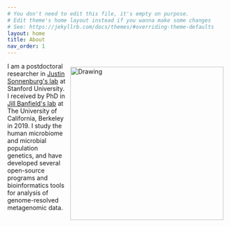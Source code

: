 ```yaml
---
# You don't need to edit this file, it's empty on purpose.
# Edit theme's home layout instead if you wanna make some changes
# See: https://jekyllrb.com/docs/themes/#overriding-theme-defaults
layout: home
title: About
nav_order: 1
---
```


<img src="{{site.baseurl}}/images/IMG_2173.jpg" alt="Drawing" style="width: 350px; float: right;margin-right: 10px;margin-top: 10px;margin-left: 10px; margin-bottom: 10px;"/>

I am a postdoctoral researcher in [Justin Sonnenburg's lab](https://sonnenburglab.stanford.edu/) at Stanford University. I received by PhD in [Jill Banfield's lab](http://nanogeoscience.berkeley.edu/) at The University of California, Berkeley in 2019. I study the human microbiome and microbial population genetics, and have developed several open-source programs and bioinformatics tools for analysis of genome-resolved metagenomic data.
